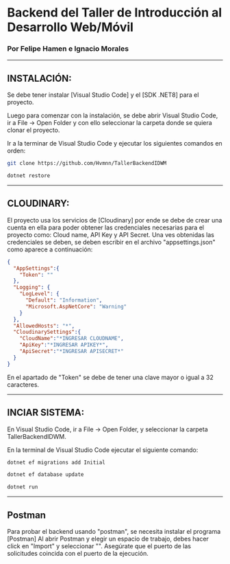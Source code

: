 # Backend del Taller de Introducción al Desarrollo Web/Móvil

### Por Felipe Hamen e Ignacio Morales
****

## INSTALACIÓN:
Se debe tener instalar [Visual Studio Code] y el [SDK .NET8] para el proyecto.

Luego para comenzar con la instalación, se debe abrir Visual Studio Code, ir a File -> Open Folder y con ello seleccionar la carpeta donde se quiera clonar el proyecto.

Ir a la terminar de Visual Studio Code y ejecutar los siguientes comandos en orden:

```bash
git clone https://github.com/Hvmnn/TallerBackendIDWM
```

```bash
dotnet restore
```
****
## CLOUDINARY:
El proyecto usa los servicios de [Cloudinary] por ende se debe de crear una cuenta en ella para poder obtener las credenciales necesarias para el proyecto como: Cloud name, API Key y API Secret.
Una ves obtenidas las credenciales se deben, se deben escribir en el archivo "appsettings.json" como aparece a continuación:

```json
{
  "AppSettings":{
    "Token": ""
  },
  "Logging": {
    "LogLevel": {
      "Default": "Information",
      "Microsoft.AspNetCore": "Warning"
    }
  },
  "AllowedHosts": "*",
  "CloudinarySettings":{
    "CloudName":"*INGRESAR CLOUDNAME",
    "ApiKey":"*INGRESAR APIKEY*",
    "ApiSecret":"*INGRESAR APISECRET*"
  }
}
```
En el apartado de "Token" se debe de tener una clave mayor o igual a 32 caracteres.

****
## INCIAR SISTEMA:
En Visual Studio Code, ir a File -> Open Folder, y seleccionar la carpeta TallerBackendIDWM.

En la terminal de Visual Studio Code ejecutar el siguiente comando:

```bash
dotnet ef migrations add Initial
```

```bash
dotnet ef database update
```

```bash
dotnet run
```

****
## Postman

Para probar el backend usando "postman", se necesita instalar el programa [Postman]
Al abrir Postman y elegir un espacio de trabajo, debes hacer click en "Import" y seleccionar "".
Asegúrate que el puerto de las solicitudes coincida con el puerto de la ejecución.
